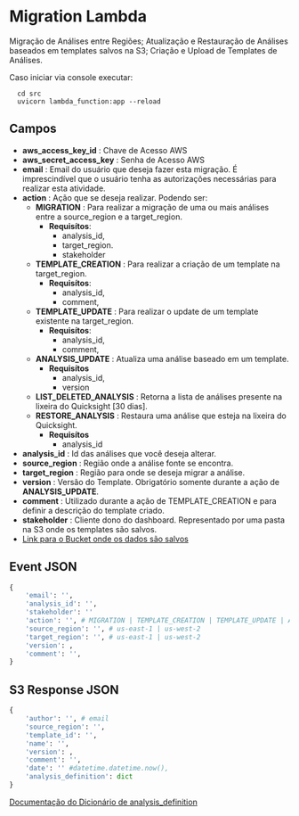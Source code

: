 # Migration Lambda

Migração de Análises entre Regiões; Atualização e Restauração de Análises baseados em templates salvos na S3; Criação e Upload de Templates de Análises.

Caso iniciar via console executar: 

```shell
  cd src
  uvicorn lambda_function:app --reload  
```

## Campos
- **aws_access_key_id** : Chave de Acesso AWS
- **aws_secret_access_key** : Senha de Acesso AWS
- **email** : Email do usuário que deseja fazer esta migração. É imprescindível que o usuário tenha as autorizações necessárias para realizar esta atividade.
- **action** : Ação que se deseja realizar. Podendo ser:
    - **MIGRATION** : Para realizar a migração de uma ou mais análises entre a source_region e a target_region.
      - **Requisítos**: 
        - analysis_id, 
        - target_region.
        - stakeholder
    - **TEMPLATE_CREATION** : Para realizar a criação de um template na target_region.
      - **Requisítos**: 
        - analysis_id, 
        - comment,
    - **TEMPLATE_UPDATE** : Para realizar o update de um template existente na target_region.
      - **Requisítos**: 
        - analysis_id,
        - comment,
    - **ANALYSIS_UPDATE** : Atualiza uma análise baseado em um template.
      - **Requisítos**
        - analysis_id,
        - version
    - **LIST_DELETED_ANALYSIS** : Retorna a lista de análises presente na lixeira do Quicksight [30 dias].
    - **RESTORE_ANALYSIS** : Restaura uma análise que esteja na lixeira do Quicksight.
      - **Requisítos**
        - analysis_id
- **analysis_id** : Id das análises que você deseja alterar.
- **source_region** : Região onde a análise fonte se encontra.
- **target_region** : Região para onde se deseja migrar a análise.
- **version** : Versão do Template. Obrigatório somente durante a ação de **ANALYSIS_UPDATE**.
- **comment** : Utilizado durante a ação de TEMPLATE_CREATION e para definir a descrição do template criado. 
- **stakeholder** : Cliente dono do dashboard. Representado por uma pasta na S3 onde os templates são salvos.
- [Link para o Bucket onde os dados são salvos](https://us-east-1.console.aws.amazon.com/s3/buckets/teste-ml-omotor?region=us-east-1&bucketType=general&prefix=quicksight_templates/&showversions=false)

## Event JSON
```python
{
    'email': '',
    'analysis_id': '',
    'stakeholder': ''
    'action': '', # MIGRATION | TEMPLATE_CREATION | TEMPLATE_UPDATE | ANALYSIS_UPDATE | LIST_DELETED_ANALYSIS | RESTORE_ANALYSIS
    'source_region': '', # us-east-1 | us-west-2
    'target_region': '', # us-east-1 | us-west-2
    'version': , 
    'comment': '',
}
```

## S3 Response JSON
```python
{
    'author': '', # email
    'source_region': '',
    'template_id': '',
    'name': '',
    'version': ,
    'comment': '',
    'date': '' #datetime.datetime.now(),
    'analysis_definition': dict 
}
```
[Documentação do Dicionário de analysis_definition](https://docs.aws.amazon.com/quicksight/latest/APIReference/API_DescribeAnalysisDefinition.html)